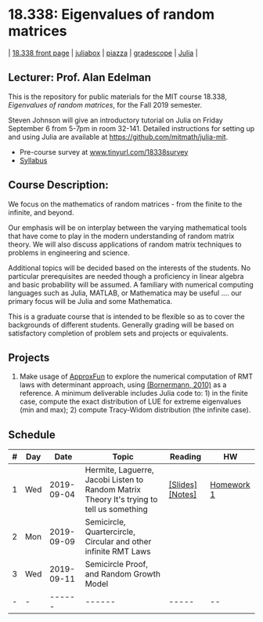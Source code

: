 # 18.338: Eigenvalues of random matrices

| [18.338 front page](http://web.mit.edu/18.338)  |
[juliabox](http://www.juliabox.com) |
[piazza](https://piazza.com/class/jzqloe0yrhy2yf) |
[gradescope]() |
[Julia](https://julialang.org/) |


## Lecturer: Prof. Alan Edelman

This is the repository for public materials for the MIT course 18.338, *Eigenvalues of random matrices*, for the Fall 2019 semester.

Steven Johnson will give an introductory tutorial on Julia on Friday September 6 from 5-7pm in room 32-141.
Detailed instructions for setting up and using Julia are available at https://github.com/mitmath/julia-mit.

* Pre-course survey at www.tinyurl.com/18338survey
* [Syllabus](https://github.com/mitmath/18338/blob/master/syllabus.pdf)

## Course Description:

We focus on the mathematics of random matrices - from the finite to the infinite, and beyond.

Our emphasis will be on interplay between the varying mathematical tools that have come to play in the modern understanding of random matrix theory. We will also discuss applications of random matrix techniques to problems in engineering and science.

Additional topics will be decided based on the interests of the students. No particular prerequisites are needed though a proficiency in linear algebra and basic probability will be assumed. A familiary with numerical computing languages such as Julia, MATLAB, or Mathematica may be useful .... our primary focus will be Julia and some Mathematica.

This is a graduate course that is intended to be flexible so as to cover the backgrounds of different students. Generally grading will be based on satisfactory completion of problem sets and projects or equivalents.

## Projects
1. Make usage of [ApproxFun](https://github.com/JuliaApproximation/ApproxFun.jl) to explore the numerical computation of RMT laws with determinant approach, using [(Bornermann, 2010)](https://www-m3.ma.tum.de/foswiki/pub/M3/Allgemeines/FolkmarBornemannPublications/NumericalRMT.pdf) as a reference. A minimum deliverable includes Julia code to: 1) in the finite case, compute the exact distribution of LUE for extreme eigenvalues (min and max); 2) compute Tracy-Widom distribution (the infinite case).

## Schedule

|#|Day| Date |  Topic | Reading| HW |
|-|-|------|------|-----|--|
|1|Wed|2019-09-04|Hermite, Laguerre, Jacobi Listen to Random Matrix Theory It's trying to tell us something|[[Slides]](http://math.mit.edu/~edelman/talks/2014/mit_02_24_2014.pptx)[[Notes]](http://web.mit.edu/18.338/www/2018s/handouts/lec1.pdf)|[Homework 1](https://github.com/mitmath/18338/blob/master/HW/Random%20matrices%20HW1.ipynb)|
|2|Mon|2019-09-09|Semicircle, Quartercircle, Circular and other infinite RMT Laws|||
|3|Wed|2019-09-11|Semicircle Proof, and Random Growth Model|||
|-|-|------|------|-----|--|
